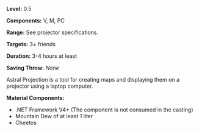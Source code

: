 **Level:** 0.5

**Components:** V, M, PC

**Range:** See projector specifications.

**Targets:** 3+ friends

**Duration:** 3-4 hours at least

**Saving Throw:** _None_

Astral Projection is a tool for creating maps and displaying them on a projector using a laptop computer.


**Material Components:**
  * .NET Framework V4+ (The component is not consumed in the casting)
  * Mountain Dew of at least 1 liter
  * Cheetos
